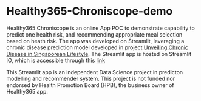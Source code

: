 # Healthy365-Chroniscope-demo
Healthy365 Chroniscope is an online App POC to demonstrate capability to predict one health risk, and recommending appropriate meal selection based on heath risk. The app was developed on Streamlit, leveraging a chronic disease prediction model developed in project [Unveiling Chronic Disease in Singaporean Lifestyle](https://github.com/cy-chin/Unveiling-Chronic-Disease-in-Singaporean-Lifestyle). The Streamlit app is hosted on Streamlit IO, which is accessible through this [link](https://healthapp-chroniscope-demo.streamlit.app/)

This Streamlit app is an independent Data Science project in predicton modelling and recommender system. This project is not funded nor endorsed by Health Promotion Board (HPB), the business owner of Healthy365 app. 

